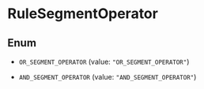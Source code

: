 

# RuleSegmentOperator

## Enum


* `OR_SEGMENT_OPERATOR` (value: `"OR_SEGMENT_OPERATOR"`)

* `AND_SEGMENT_OPERATOR` (value: `"AND_SEGMENT_OPERATOR"`)



